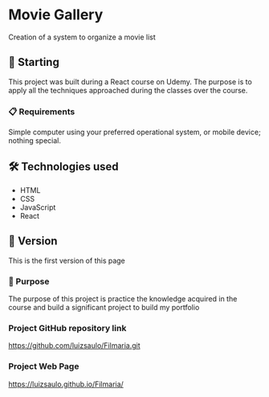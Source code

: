 # Movie Gallery
Creation of a system to organize a movie list
## 🚀 Starting

This project was built during  a React course on Udemy. The purpose is to apply all the techniques approached during the classes over the course.

### 📋 Requirements

Simple computer using your preferred operational system, or mobile device; nothing special.

## 🛠️ Technologies used

* HTML
* CSS
* JavaScript
* React

## 📌 Version

This is the first version of this page

### 🔩 Purpose

The purpose of this project is practice the knowledge acquired in the course and build a significant project to build my portfolio 

### Project GitHub repository link
https://github.com/luizsaulo/Filmaria.git

### Project Web Page
https://luizsaulo.github.io/Filmaria/